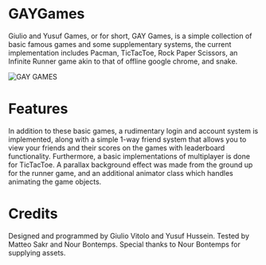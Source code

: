 # GAYGames
Giulio and Yusuf Games, or for short, GAY Games, is a simple collection of basic famous games and some supplementary systems, the current implementation includes Pacman, TicTacToe, Rock Paper Scissors, an Infinite Runner game akin to that of offline google chrome, and snake.

![GAY GAMES](https://github.com/YusufHosny/GAYGames/assets/124162352/9ca68d94-5456-4022-9b08-f238784645f1)

# Features
In addition to these basic games, a rudimentary login and account system is implemented, along with a simple 1-way friend system that allows you to view your friends and their scores on the games with leaderboard functionality. Furthermore, a basic implementations of multiplayer is done for TicTacToe. A parallax background effect was made from the ground up for the runner game, and an additional animator class which handles animating the game objects.


# Credits
Designed and programmed by Giulio Vitolo and Yusuf Hussein.
Tested by Matteo Sakr and Nour Bontemps.
Special thanks to Nour Bontemps for supplying assets.
